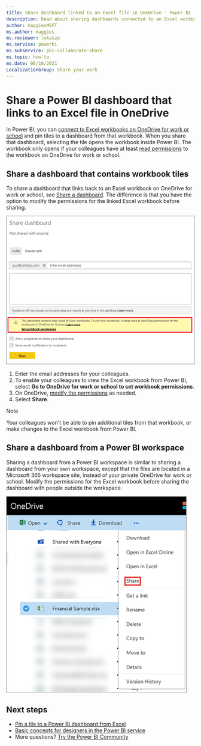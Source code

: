 ```yaml
---
title: Share dashboard linked to an Excel file in OneDrive - Power BI
description: Read about sharing dashboards connected to an Excel workbook on OneDrive for work or school, with tiles pinned from that workbook.
author: maggiesMSFT
ms.author: maggies
ms.reviewer: lukaszp
ms.service: powerbi
ms.subservice: pbi-collaborate-share
ms.topic: how-to
ms.date: 06/16/2021
LocalizationGroup: Share your work
---
```

# Share a Power BI dashboard that links to an Excel file in OneDrive

In Power BI, you can [connect to Excel workbooks on OneDrive for work or school](../connect-data/service-excel-workbook-files.md) and pin tiles to a dashboard from that workbook. When you share that dashboard, selecting the tile opens the workbook inside Power BI. The workbook only opens if your colleagues have at least [read permissions](https://support.office.com/article/Share-documents-or-folders-in-Office-365-1fe37332-0f9a-4719-970e-d2578da4941c) to the workbook on OneDrive for work or school.

## Share a dashboard that contains workbook tiles
To share a dashboard that links back to an Excel workbook on OneDrive for work or school, see [Share a dashboard](service-share-dashboards.md). The difference is that you have the option to modify the permissions for the linked Excel workbook before sharing.

  ![Share dashboard dialog box](media/service-share-dashboard-that-links-to-excel-onedrive/pbi_share_workbk.png)

1. Enter the email addresses for your colleagues.
2. To enable your colleagues to view the Excel workbook from Power BI, select **Go to OneDrive for work or school to set workbook permissions**.
3. On OneDrive, [modify the permissions](https://support.office.com/article/Share-files-and-folders-and-change-permissions-9fcc2f7d-de0c-4cec-93b0-a82024800c07) as needed.
4. Select **Share**.

>[!NOTE]
>Your colleagues won't be able to pin additional tiles from that workbook, or make changes to the Excel workbook from Power BI.
> 
> 

## Share a dashboard from a Power BI workspace
Sharing a dashboard from a Power BI workspace is similar to sharing a dashboard from your own workspace, except that the files are located in a Microsoft 365 workspace site, instead of your private OneDrive for work or school. Modify the permissions for the Excel workbook before sharing the dashboard with people outside the workspace.

![Share from OneDrive](media/service-share-dashboard-that-links-to-excel-onedrive/pbi_onedriveshare.png)

## Next steps
* [Pin a tile to a Power BI dashboard from Excel](../create-reports/service-dashboard-pin-tile-from-excel.md)
* [Basic concepts for designers in the Power BI service](../fundamentals/service-basic-concepts.md)
* More questions? [Try the Power BI Community](https://community.powerbi.com/)
